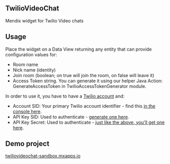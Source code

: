 ## TwilioVideoChat
Mendix widget for Twilio Video chats

## Usage
Place the widget on a Data View returning any entity that can provide configuration values for:
- Room name
- Nick name (identity)
- Join room (boolean; on true will join the room, on false will leave it)
- Access Token string. You can generate it using our helper Java Action: GenerateAccessToken in TwilioAccessTokenGenerator module.

In order to use it, you have to have a [Twilio account](https://www.twilio.com/try-twilio) and:

- Account SID: Your primary Twilio account identifier - find this [in the console here](https://www.twilio.com/console).
- API Key SID: Used to authenticate - [generate one here](https://www.twilio.com/console/runtime/api-keys).
- API Key Secret: Used to authenticate - [just like the above, you'll get one here](https://www.twilio.com/console/runtime/api-keys).

## Demo project
[twiliovideochat-sandbox.mxapps.io](https://twiliovideochat-sandbox.mxapps.io/)
